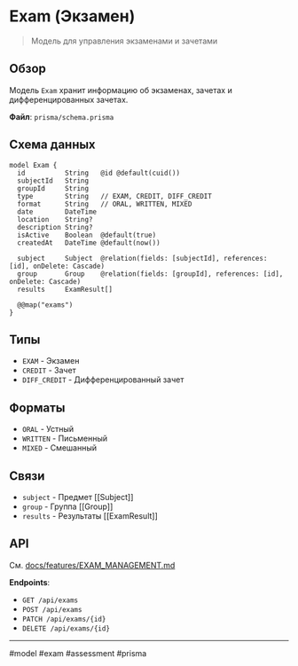 # Exam (Экзамен)

> Модель для управления экзаменами и зачетами

## Обзор

Модель `Exam` хранит информацию об экзаменах, зачетах и дифференцированных зачетах.

**Файл**: `prisma/schema.prisma`

## Схема данных

```prisma
model Exam {
  id          String   @id @default(cuid())
  subjectId   String
  groupId     String
  type        String   // EXAM, CREDIT, DIFF_CREDIT
  format      String   // ORAL, WRITTEN, MIXED
  date        DateTime
  location    String?
  description String?
  isActive    Boolean  @default(true)
  createdAt   DateTime @default(now())
  
  subject     Subject  @relation(fields: [subjectId], references: [id], onDelete: Cascade)
  group       Group    @relation(fields: [groupId], references: [id], onDelete: Cascade)
  results     ExamResult[]
  
  @@map("exams")
}
```

## Типы

- `EXAM` - Экзамен
- `CREDIT` - Зачет
- `DIFF_CREDIT` - Дифференцированный зачет

## Форматы

- `ORAL` - Устный
- `WRITTEN` - Письменный
- `MIXED` - Смешанный

## Связи

- `subject` - Предмет [[Subject]]
- `group` - Группа [[Group]]
- `results` - Результаты [[ExamResult]]

## API

См. [docs/features/EXAM_MANAGEMENT.md](../../docs/features/EXAM_MANAGEMENT.md)

**Endpoints**:
- `GET /api/exams`
- `POST /api/exams`
- `PATCH /api/exams/{id}`
- `DELETE /api/exams/{id}`

---

#model #exam #assessment #prisma


